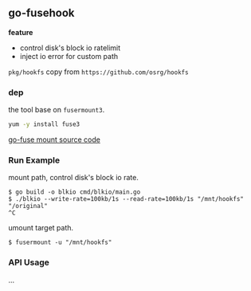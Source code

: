 ## go-fusehook

**feature**

- control disk's block io ratelimit
- inject io error for custom path

`pkg/hookfs` copy from `https://github.com/osrg/hookfs`

### dep

the tool base on `fusermount3`.

```bash
yum -y install fuse3
```

[go-fuse mount source code](https://github.com/hanwen/go-fuse/blob/934a183ed91446d218b5471c4df9f93db039f6e1/fuse/mount_linux.go)

### Run Example

mount path, control disk's block io rate.

```
$ go build -o blkio cmd/blkio/main.go
$ ./blkio --write-rate=100kb/1s --read-rate=100kb/1s "/mnt/hookfs" "/original"
^C
```

umount target path.

```
$ fusermount -u "/mnt/hookfs"
```

### API Usage

...
